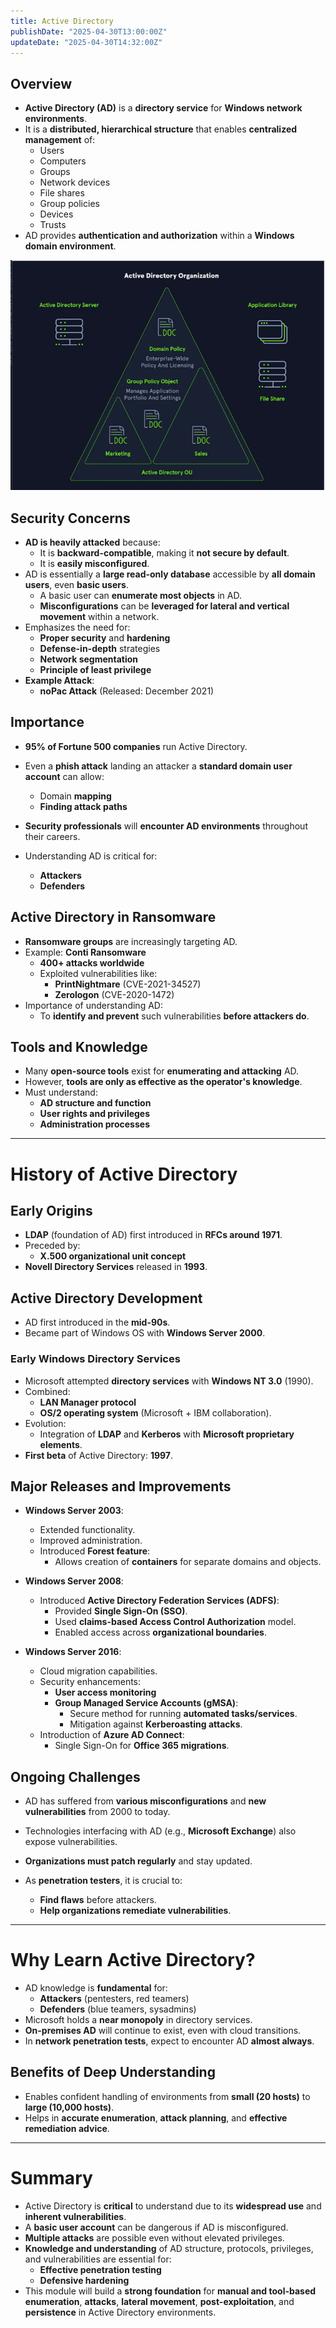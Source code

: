 ```yaml
---
title: Active Directory
publishDate: "2025-04-30T13:00:00Z"
updateDate: "2025-04-30T14:32:00Z"
---
```


## Overview
- **Active Directory (AD)** is a **directory service** for **Windows network environments**.
- It is a **distributed, hierarchical structure** that enables **centralized management** of:
  - Users
  - Computers
  - Groups
  - Network devices
  - File shares
  - Group policies
  - Devices
  - Trusts
- AD provides **authentication and authorization** within a **Windows domain environment**.

![alt text](image.png)


## Security Concerns
- **AD is heavily attacked** because:
  - It is **backward-compatible**, making it **not secure by default**.
  - It is **easily misconfigured**.
- AD is essentially a **large read-only database** accessible by **all domain users**, even **basic users**.
  - A basic user can **enumerate most objects** in AD.
  - **Misconfigurations** can be **leveraged for lateral and vertical movement** within a network.
- Emphasizes the need for:
  - **Proper security** and **hardening**
  - **Defense-in-depth** strategies
  - **Network segmentation**
  - **Principle of least privilege**
- **Example Attack**: 
  - **noPac Attack** (Released: December 2021)

## Importance
- **95% of Fortune 500 companies** run Active Directory.
- Even a **phish attack** landing an attacker a **standard domain user account** can allow:
  - Domain **mapping**
  - **Finding attack paths**

- **Security professionals** will **encounter AD environments** throughout their careers.
- Understanding AD is critical for:
  - **Attackers**
  - **Defenders**

## Active Directory in Ransomware
- **Ransomware groups** are increasingly targeting AD.
- Example: **Conti Ransomware**
  - **400+ attacks worldwide**
  - Exploited vulnerabilities like:
    - **PrintNightmare** (CVE-2021-34527)
    - **Zerologon** (CVE-2020-1472)
- Importance of understanding AD:
  - To **identify and prevent** such vulnerabilities **before attackers do**.

## Tools and Knowledge
- Many **open-source tools** exist for **enumerating and attacking** AD.
- However, **tools are only as effective as the operator's knowledge**.
- Must understand:
  - **AD structure and function**
  - **User rights and privileges**
  - **Administration processes**

---

# History of Active Directory

## Early Origins
- **LDAP** (foundation of AD) first introduced in **RFCs around 1971**.
- Preceded by:
  - **X.500 organizational unit concept**
- **Novell Directory Services** released in **1993**.

## Active Directory Development
- AD first introduced in the **mid-90s**.
- Became part of Windows OS with **Windows Server 2000**.

### Early Windows Directory Services
- Microsoft attempted **directory services** with **Windows NT 3.0** (1990).
- Combined:
  - **LAN Manager protocol**
  - **OS/2 operating system** (Microsoft + IBM collaboration).
- Evolution:
  - Integration of **LDAP** and **Kerberos** with **Microsoft proprietary elements**.
- **First beta** of Active Directory: **1997**.

## Major Releases and Improvements
- **Windows Server 2003**:
  - Extended functionality.
  - Improved administration.
  - Introduced **Forest feature**:
    - Allows creation of **containers** for separate domains and objects.

- **Windows Server 2008**:
  - Introduced **Active Directory Federation Services (ADFS)**:
    - Provided **Single Sign-On (SSO)**.
    - Used **claims-based Access Control Authorization** model.
    - Enabled access across **organizational boundaries**.

- **Windows Server 2016**:
  - Cloud migration capabilities.
  - Security enhancements:
    - **User access monitoring**
    - **Group Managed Service Accounts (gMSA)**:
      - Secure method for running **automated tasks/services**.
      - Mitigation against **Kerberoasting attacks**.
  - Introduction of **Azure AD Connect**:
    - Single Sign-On for **Office 365 migrations**.

## Ongoing Challenges
- AD has suffered from **various misconfigurations** and **new vulnerabilities** from 2000 to today.
- Technologies interfacing with AD (e.g., **Microsoft Exchange**) also expose vulnerabilities.
- **Organizations must patch regularly** and stay updated.

- As **penetration testers**, it is crucial to:
  - **Find flaws** before attackers.
  - **Help organizations remediate vulnerabilities**.

---

# Why Learn Active Directory?

- AD knowledge is **fundamental** for:
  - **Attackers** (pentesters, red teamers)
  - **Defenders** (blue teamers, sysadmins)
- Microsoft holds a **near monopoly** in directory services.
- **On-premises AD** will continue to exist, even with cloud transitions.
- In **network penetration tests**, expect to encounter AD **almost always**.

## Benefits of Deep Understanding
- Enables confident handling of environments from **small (20 hosts)** to **large (10,000 hosts)**.
- Helps in **accurate enumeration**, **attack planning**, and **effective remediation advice**.

---

# Summary
- Active Directory is **critical** to understand due to its **widespread use** and **inherent vulnerabilities**.
- A **basic user account** can be dangerous if AD is misconfigured.
- **Multiple attacks** are possible even without elevated privileges.
- **Knowledge and understanding** of AD structure, protocols, privileges, and vulnerabilities are essential for:
  - **Effective penetration testing**
  - **Defensive hardening**
- This module will build a **strong foundation** for **manual and tool-based enumeration**, **attacks**, **lateral movement**, **post-exploitation**, and **persistence** in Active Directory environments.

